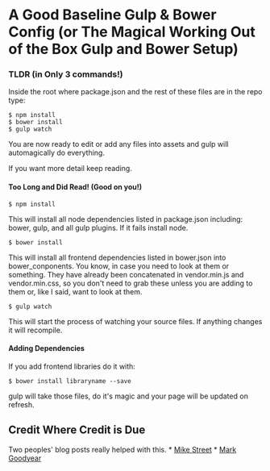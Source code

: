 A Good Baseline Gulp & Bower Config (or The Magical Working Out of the Box Gulp and Bower Setup)
=======================================================

### TLDR (in Only 3 commands!)

Inside the root where package.json and the rest of these files are in the repo type: 

	$ npm install
	$ bower install
	$ gulp watch

You are now ready to edit or add any files into assets and gulp will automagically do everything. 

If you want more detail keep reading.


#### Too Long and Did Read! (Good on you!)

	$ npm install

This will install all node dependencies listed in package.json including: bower, gulp, and all gulp plugins. If it fails install node.

	$ bower install

This will install all frontend dependencies listed in bower.json into bower_conponents. You know, in case you need to look at them or something. They have already been concatenated in vendor.min.js and vendor.min.css, so you don't need to grab these unless you are adding to them or, like I said, want to look at them.

	$ gulp watch

This will start the process of watching your source files. If anything changes it will recompile. 

#### Adding Dependencies 

If you add frontend libraries do it with: 

	$ bower install libraryname --save 

gulp will take those files, do it's magic and your page will be updated on refresh. 


## Credit Where Credit is Due

Two peoples' blog posts really helped with this.
	* [Mike Street](http://www.mikestreety.co.uk/blog/an-advanced-gulpjs-file)
	* [Mark Goodyear](http://markgoodyear.com/2014/01/getting-started-with-gulp/)
